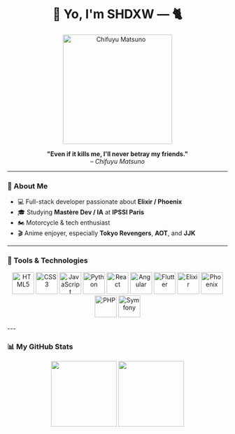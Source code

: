 <h1 align="center">👊 Yo, I'm SHDXW — 🐈</h1>

<p align="center">
  <img src="https://i.imgur.com/e0qdTsx.gif" alt="Chifuyu Matsuno" width="250px"/>
</p>

<p align="center">
  <strong>"Even if it kills me, I'll never betray my friends."</strong>
  <br>
  <em>– Chifuyu Matsuno</em>
</p>

---

### 🧠 About Me  
- 💻 Full-stack developer passionate about **Elixir / Phoenix**  
- 🎓 Studying **Mastère Dev / IA** at **IPSSI Paris**  
- 🏍️ Motorcycle & tech enthusiast  
- 🎬 Anime enjoyer, especially **Tokyo Revengers**, **AOT**, and **JJK**
  
---

### 🧰 Tools & Technologies

<p align="center">
  <!-- Langages de base -->
  <img src="https://cdn.jsdelivr.net/gh/devicons/devicon/icons/html5/html5-original.svg" width="50" height="50" alt="HTML5" />
  <img src="https://cdn.jsdelivr.net/gh/devicons/devicon/icons/css3/css3-original.svg" width="50" height="50" alt="CSS3" />
  <img src="https://cdn.jsdelivr.net/gh/devicons/devicon/icons/javascript/javascript-original.svg" width="50" height="50" alt="JavaScript" />
  <img src="https://cdn.jsdelivr.net/gh/devicons/devicon/icons/python/python-original.svg" width="50" height="50" alt="Python" />

  <!-- Frameworks & librairies -->
  <img src="https://cdn.jsdelivr.net/gh/devicons/devicon/icons/react/react-original.svg" width="50" height="50" alt="React" />
  <img src="https://cdn.jsdelivr.net/gh/devicons/devicon/icons/angularjs/angularjs-original.svg" width="50" height="50" alt="Angular" />
  <img src="https://cdn.jsdelivr.net/gh/devicons/devicon/icons/flutter/flutter-original.svg" width="50" height="50" alt="Flutter" />

  <!-- Backend -->
  <img src="https://cdn.jsdelivr.net/gh/devicons/devicon/icons/elixir/elixir-original.svg" width="50" height="50" alt="Elixir" />
  <img src="https://cdn.jsdelivr.net/gh/devicons/devicon/icons/phoenix/phoenix-original.svg" width="50" height="50" alt="Phoenix" />
  <img src="https://cdn.jsdelivr.net/gh/devicons/devicon/icons/php/php-original.svg" width="50" height="50" alt="PHP" />
  <img src="https://cdn.jsdelivr.net/gh/devicons/devicon/icons/symfony/symfony-original.svg" width="50" height="50" alt="Symfony" />
</p>
---

### 📊 My GitHub Stats

<p align="center">
  <img src="https://github-readme-stats.vercel.app/api?username=ErwannHillion&show_icons=true&theme=tokyonight" height="150"/>
  <img src="https://github-readme-stats.vercel.app/api/top-langs/?username=ErwannHillion&layout=compact&theme=tokyonight" height="150"/>
</p>

